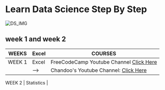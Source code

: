 # Learn Data Science Step By Step 
![DS_IMG](https://cdn.dribbble.com/users/257123/screenshots/6840549/big_data_4x.png?compress=1&resize=1600x1200)

## week 1 and week 2

WEEKS | Excel | COURSES  
------------ | -------------  | -------------
WEEK 1 | Excel | FreeCodeCamp Youtube Channel [Click Here](https://www.youtube.com/watch?v=Vl0H-qTclOg&t)
       |  -->  |Chandoo's Youtube Channel: [Click Here](https://www.youtube.com/channel/UC8uU_wruBMHeeRma49dtZKA)

WEEK 2 | Statistics |
